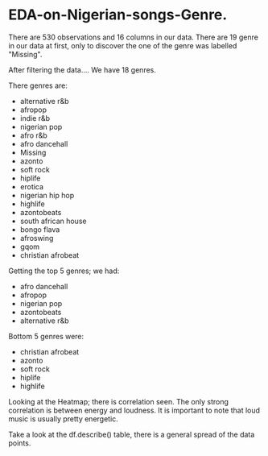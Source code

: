 # EDA-on-Nigerian-songs-Genre.

There are 530 observations and 16 columns in our data. There are 19 genre in our data at first, only to discover the one of the genre was labelled "Missing".

After filtering the data.... We have 18 genres.

There genres are:
* alternative r&b
* afropop
* indie r&b
* nigerian pop
* afro r&b
* afro dancehall
* Missing
* azonto
* soft rock
* hiplife
* erotica
* nigerian hip hop
* highlife
* azontobeats
* south african house
* bongo flava
* afroswing
* gqom
* christian afrobeat

Getting the top 5 genres; we had:
* afro dancehall
* afropop
* nigerian pop
* azontobeats
* alternative r&b

Bottom 5 genres were:
* christian afrobeat
* azonto
* soft rock
* hiplife
* highlife

Looking at the Heatmap; there is correlation seen. The only strong correlation is between energy and loudness. It is important to note that loud music is usually pretty energetic.

Take a look at the df.describe() table, there is a general spread of the data points.




